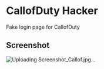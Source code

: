 
# CallofDuty Hacker

Fake login page for CallofDuty


## Screenshot

![Uploading Screenshot_Callof.jpg…]()
